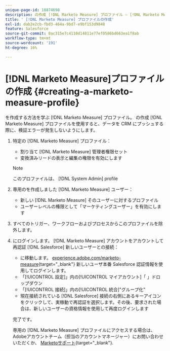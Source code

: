 ```yaml
---
unique-page-id: 18874698
description: の作成 [!DNL Marketo Measure] プロファイル — [!DNL Marketo Measure]  — 製品ドキュメント
title: ' [!DNL Marketo Measure] プロファイルの作成'
exl-id: dab2e2cb-fbd3-464a-9bd7-e9bf153d9848
feature: Salesforce
source-git-commit: 8ac315e7c4110d14811e77ef0586bd663ea1f8ab
workflow-type: tm+mt
source-wordcount: '191'
ht-degree: 16%

---
```


# [!DNL Marketo Measure]プロファイルの作成 {#creating-a-marketo-measure-profile}

を作成する方法を学ぶ [!DNL Marketo Measure] プロファイル。 の作成 [!DNL Marketo Measure] プロファイルを使用すると、データを CRM にプッシュする際に、検証エラーが発生しないようにします。

1. 特定の [!DNL Marketo Measure] プロファイル：

   * 割り当て [!DNL Marketo Measure] 管理者権限セット
   * 変換済みリードの表示と編集の権限を有効にします

   >[!NOTE]
   >
   >このプロファイルは、 [!DNL System Admin] profile

1. 専用のを作成しました [!DNL Marketo Measure] ユーザー：

   * 新しい [!DNL Marketo Measure] そのユーザーに対するプロファイル
   * ユーザーレベルの権限として「マーケティングユーザー」を有効にします

1. すべてのトリガー、ワークフローおよびプロセスからこのプロファイルを除外します。
1. にログインします。 [!DNL Marketo Measure] アカウントをアカウントして再認証 [!DNL Salesforce] 新しいユーザーとの接続：

   * に移動します。 [experience.adobe.com/marketo-measure](https://experience.adobe.com/marketo-measure){target="_blank"} 新しいユーザ本番 Salesforce 認証情報を使用してログインします。
   * 「[!UICONTROL 設定]」内の[!UICONTROL マイアカウント]「 」ドロップダウン
   * 「[!UICONTROL 接続]」内の[!UICONTROL 統合]&quot;グループ化&quot;
   * 現在接続されている [!DNL Salesforce] 接続の右側にあるキーアイコンをクリックして、実稼動で再認証を選択します。その後、要求された場合は、新しいユーザーの資格情報を使用して再度ログインします

   完了です。

   専用の [!DNL Marketo Measure] プロファイルにアクセスする場合は、Adobeアカウントチーム（担当のアカウントマネージャー）にお問い合わせいただくか、 [Marketoサポート](https://nation.marketo.com/t5/support/ct-p/Support){target="_blank"}.
